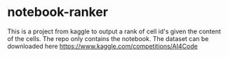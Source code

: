 # notebook-ranker
This is a project from kaggle to output a rank of cell id's given the content of the cells.
The repo only contains the notebook. The dataset can be downloaded here https://www.kaggle.com/competitions/AI4Code

